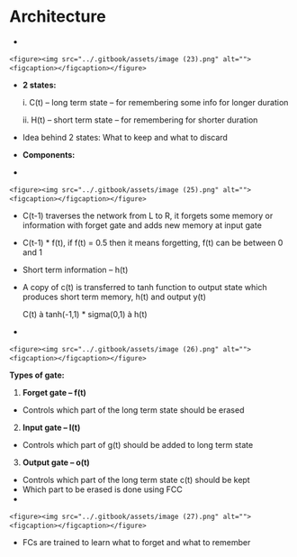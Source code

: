 # Architecture

*

    <figure><img src="../.gitbook/assets/image (23).png" alt=""><figcaption></figcaption></figure>
*   **2 states:**

    i.                 C(t) – long term state – for remembering some info for longer duration

    ii.                H(t) – short term state – for remembering for shorter duration
* Idea behind 2 states: What to keep and what to discard
* **Components:**
*

    <figure><img src="../.gitbook/assets/image (25).png" alt=""><figcaption></figcaption></figure>
* C(t-1) traverses the network from L to R, it forgets some memory or information with forget gate and adds new memory at input gate
* C(t-1) \* f(t), if f(t) = 0.5 then it means forgetting, f(t) can be between 0 and 1
* Short term information – h(t)
*   A copy of c(t) is transferred to tanh function to output state which produces short term memory, h(t) and output y(t)

    C(t) à tanh(-1,1) \* sigma(0,1) à h(t)
*

    <figure><img src="../.gitbook/assets/image (26).png" alt=""><figcaption></figcaption></figure>

**Types of gate:**

1. **Forget gate – f(t)**

* Controls which part of the long term state should be erased

2. **Input gate – I(t)**

* Controls which part of g(t) should be added to long term state

3. **Output gate – o(t)**

* Controls which part of the long term state c(t) should be kept
* Which part to be erased is done using FCC
*

    <figure><img src="../.gitbook/assets/image (27).png" alt=""><figcaption></figcaption></figure>
* FCs are trained to learn what to forget and what to remember
